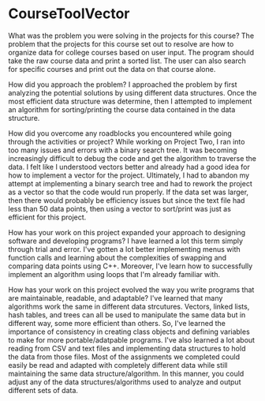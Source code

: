# CourseToolVector

What was the problem you were solving in the projects for this course? The problem that the projects for this course set out to resolve are how to organize data for college courses based on user input. The program should take the raw course data and print a sorted list. The user can also search for specific courses and print out the data on that course alone.

How did you approach the problem? I approached the problem by first analyzing the potential solutions by using different data structures. Once the most efficient data structure was determine, then I attempted to implement an algorithm for sorting/printing the course data contained in the data structure.

How did you overcome any roadblocks you encountered while going through the activities or project? While working on Project Two, I ran into too many issues and errors with a binary search tree. It was becoming increasingly difficult to debug the code and get the algorithm to traverse the data. I felt like I understood vectors better and already had a good idea for how to implement a vector for the project. Ultimately, I had to abandon my attempt at implementing a binary search tree and had to rework the project as a vector so that the code would run properly. If the data set was larger, then there would probably be efficiency issues but since the text file had less than 50 data points, then using a vector to sort/print was just as efficient for this project.

How has your work on this project expanded your approach to designing software and developing programs? I have learned a lot this term simply through trial and error. I've gotten a lot better implementing menus with function calls and learning about the complexities of swapping and comparing data points using C++. Moreover, I've learn how to successfully implement an algorithm using loops that I'm already familiar with.

How has your work on this project evolved the way you write programs that are maintainable, readable, and adaptable? I've learned that many algorithms work the same in different data strcutures. Vectors, linked lists, hash tables, and trees can all be used to manipulate the same data but in different way, some more efficient than others. So, I've learned the importance of consistency in creating class objects and defining variables to make for more portable/adatpable programs. I've also learned a lot about reading from CSV and text files and implementing data structures to hold the data from those files. Most of the assignments we completed could easily be read and adapted with completely different data while still maintaining the same data structure/algorithm. In this manner, you could adjust any of the data structures/algorithms used to analyze and output different sets of data.
